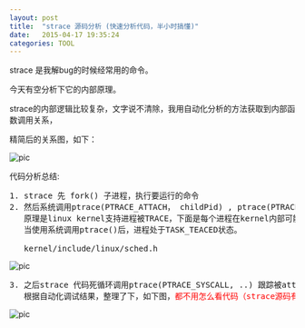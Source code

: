 ```yaml
---
layout: post
title:  "strace 源码分析 (快速分析代码，半小时搞懂)"
date:   2015-04-17 19:35:24
categories: TOOL
---
```


strace 是我解bug的时候经常用的命令。

今天有空分析下它的内部原理。

strace的内部逻辑比较复杂，文字说不清除，我用自动化分析的方法获取到内部函数调用关系，

精简后的关系图，如下：

![pic](http://fillzero.qiniudn.com/2015_04_17_strace_internal_functions_call.png)


代码分析总结:
<pre>
1. strace 先 fork() 子进程，执行要运行的命令
2. 然后系统调用ptrace(PTRACE_ATTACH， childPid) , ptrace(PTRACE_TRACEME, childPid), 即可跟踪子进程。
   原理是linux kernel支持进程被TRACE，下面是每个进程在kernel内部可能运行的状态，
   当使用系统调用ptrace()后，进程处于TASK_TEACED状态。
   
   kernel/include/linux/sched.h
</pre>

![pic](http://fillzero.qiniudn.com/2015_04_17_strace_kernel_task_traced.png)


<pre>
3. 之后strace 代码死循环调用ptrace(PTRACE_SYSCALL, ..) 跟踪被attach的进程, kernel会返回当前的system call number，然后处理下输出结果。
   根据自动化调试结果，整理了下，如下图，<font color="#FF0000">都不用怎么看代码（strace源码有4万多行），花了不到半小时，就搞懂了strace内部原理！ ^_^</font>
</pre>

![pic](http://fillzero.qiniudn.com/2015_04_17_strace_code_summary.png)
